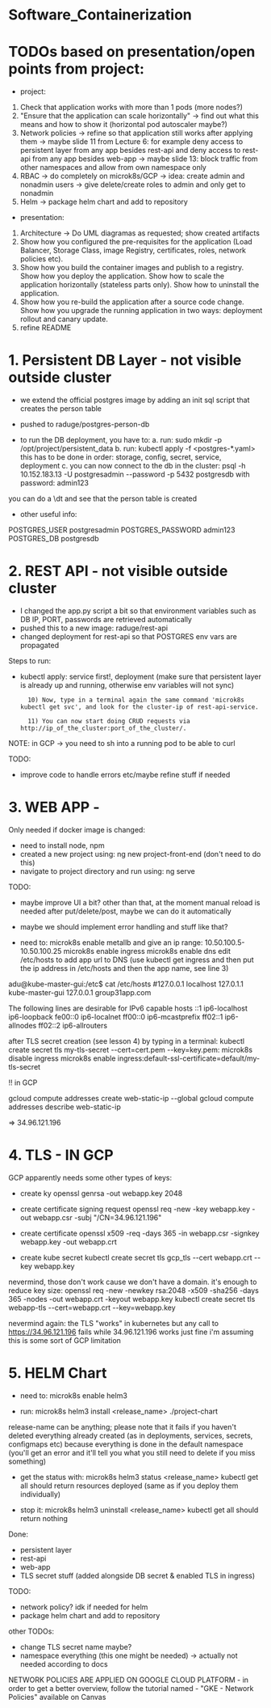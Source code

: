 # Software_Containerization

# TODOs based on presentation/open points from project:
- project:
1. Check that application works with more than 1 pods (more nodes?)
2. "Ensure that the application can scale horizontally" -> find out what this means and how to show it (horizontal pod autoscaler maybe?)
3. Network policies -> refine so that application still works after applying them
    -> maybe slide 11 from Lecture 6: for example deny access to persistent layer from any app besides rest-api and deny access to rest-api from any app besides web-app
    -> maybe slide 13: block traffic from other namespaces and allow from own namespace only
4. RBAC -> do completely on microk8s/GCP
    -> idea: create admin and nonadmin users
    -> give delete/create roles to admin and only get to nonadmin
5. Helm -> package helm chart and add to repository
- presentation:
1. Architecture -> Do UML diagramas as requested; show created artifacts
2. Show how you configured the pre-requisites for the application (Load Balancer, Storage Class, image Registry, certificates, roles, network policies etc).
3. Show how you build the container images and publish to a registry. Show how you deploy the application. Show how to scale the application horizontally (stateless parts only). Show how to uninstall the application.
4. Show how you re-build the application after a source code change. Show how you upgrade the running application in two ways: deployment rollout and canary update.
5. refine README

# 1. Persistent DB Layer - not visible outside cluster

- we extend the official postgres image by adding an init sql script that creates the person table
- pushed to raduge/postgres-person-db

- to run the DB deployment, you have to:
a. run: sudo mkdir -p /opt/project/persistent_data
b. run: kubectl apply -f <postgres-*.yaml>
this has to be done in order: storage, config, secret, service, deployment
c. you can now connect to the db in the cluster:
psql -h 10.152.183.13 -U postgresadmin --password -p 5432 postgresdb
    with password: admin123

you can do a \dt and see that the person table is created

- other useful info:

POSTGRES_USER postgresadmin
POSTGRES_PASSWORD admin123
POSTGRES_DB postgresdb

# 2. REST API - not visible outside cluster

- I changed the app.py script a bit so that environment variables such as DB IP, PORT, passwords are retrieved automatically
- pushed this to a new image: raduge/rest-api
- changed deployment for rest-api so that POSTGRES env vars are propagated

Steps to run:
- kubectl apply: service first!, deployment (make sure that persistent layer is already up and running, otherwise env variables will not sync)

        10) Now, type in a terminal again the same command 'microk8s kubectl get svc', and look for the cluster-ip of rest-api-service. 

        11) You can now start doing CRUD requests via http://ip_of_the_cluster:port_of_the_cluster/.

NOTE: in GCP -> you need to sh into a running pod to be able to curl 

TODO:
- improve code to handle errors etc/maybe refine stuff if needed

# 3. WEB APP -

Only needed if docker image is changed:
- need to install node, npm
- created a new project using: ng new project-front-end (don't need to do this)
- navigate to project directory and run using: ng serve

 TODO:
- maybe improve UI a bit? other than that, at the moment manual reload is needed after put/delete/post, maybe we can do it automatically
- maybe we should implement error handling and stuff like that?

- need to:
microk8s enable metallb
    and give an ip range: 10.50.100.5-10.50.100.25
microk8s enable ingress
microk8s enable dns
edit /etc/hosts to add app url to DNS (use kubectl get ingress and then put the ip address in /etc/hosts and then the app name, see line 3)

adu@kube-master-gui:/etc$ cat /etc/hosts
#127.0.0.1	localhost
127.0.1.1	kube-master-gui
127.0.0.1	group31app.com

The following lines are desirable for IPv6 capable hosts
::1     ip6-localhost ip6-loopback
fe00::0 ip6-localnet
ff00::0 ip6-mcastprefix
ff02::1 ip6-allnodes
ff02::2 ip6-allrouters

after TLS secret creation (see lesson 4) by typing in a terminal: kubectl create secret tls my-tls-secret --cert=cert.pem --key=key.pem:
microk8s disable ingress
microk8s enable ingress:default-ssl-certificate=default/my-tls-secret

!! in GCP

gcloud compute addresses create web-static-ip --global
gcloud compute addresses describe web-static-ip

=> 34.96.121.196

# 4. TLS - IN GCP

GCP apparently needs some other types of keys:
- create ky
openssl genrsa -out webapp.key 2048
- create certificate signing request
openssl req -new -key webapp.key -out webapp.csr -subj "/CN=34.96.121.196"
- create certificate
openssl x509 -req -days 365 -in webapp.csr -signkey webapp.key -out webapp.crt

- create kube secret
kubectl create secret tls gcp_tls --cert webapp.crt --key webapp.key

nevermind, those don't work cause we don't have a domain. it's enough to reduce key size:
openssl req -new -newkey rsa:2048 -x509 -sha256 -days 365 -nodes -out webapp.crt -keyout webapp.key
kubectl create secret tls webapp-tls --cert=webapp.crt --key=webapp.key

nevermind again: the TLS "works" in kubernetes but any call to https://34.96.121.196 fails while 34.96.121.196 works just fine
i'm assuming this is some sort of GCP limitation

# 5. HELM Chart

- need to:
microk8s enable helm3

- run:
microk8s helm3 install <release_name> ./project-chart

release-name can be anything; please note that it fails if you haven't deleted everything already created (as in deployments, services, secrets, configmaps etc) because everything is done in the default namespace (you'll get an error and it'll tell you what you still need to delete if you miss something)

- get the status with:
microk8s helm3 status <release_name>
kubectl get all should return resources deployed (same as if you deploy them individually)

- stop it:
microk8s helm3 uninstall <release_name>
kubectl get all should return nothing

Done:
- persistent layer
- rest-api
- web-app
- TLS secret stuff (added alongside DB secret & enabled TLS in ingress)

TODO:
- network policy? idk if needed for helm
- package helm chart and add to repository


other TODOs:
- change TLS secret name maybe?
- namespace everything (this one might be needed) -> actually not needed according to docs



NETWORK POLICIES ARE APPLIED ON GOOGLE CLOUD PLATFORM - in order to get a better overview, follow the tutorial named - "GKE - Network Policies" available on Canvas 

